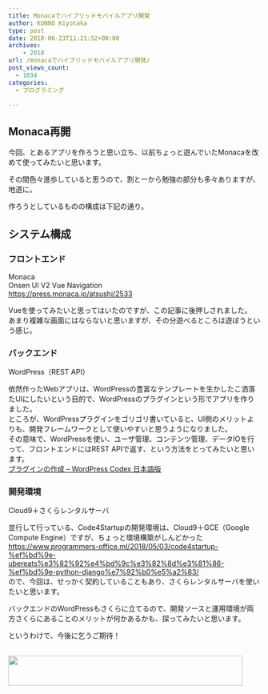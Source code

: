 ```yaml
---
title: Monacaでハイブリッドモバイルアプリ開発
author: KONNO Kiyotaka
type: post
date: 2018-06-23T11:21:52+00:00
archives:
    - 2018
url: /monacaでハイブリッドモバイルアプリ開発/
post_views_count:
  - 1034
categories:
  - プログラミング

---
```

## Monaca再開

今回、とあるアプリを作ろうと思い立ち、以前ちょっと遊んでいたMonacaを改めて使ってみたいと思います。

その間色々進歩していると思うので、割と一から勉強の部分も多々ありますが、地道に。

作ろうとしているものの構成は下記の通り。

## システム構成

### フロントエンド

Monaca  
Onsen UI V2 Vue Navigation  
<a title="https://press.monaca.io/atsushi/2533" href="https://press.monaca.io/atsushi/2533" target="_blank">https://press.monaca.io/atsushi/2533</a>

Vueを使ってみたいと思ってはいたのですが、この記事に後押しされました。  
あまり複雑な画面にはならないと思いますが、その分遊べるところは遊ぼうという感じ。

### バックエンド

WordPress（REST API）

依然作ったWebアプリは、WordPressの豊富なテンプレートを生かしたこ洒落たUIにしたいという目的で、WordPressのプラグインという形でアプリを作りました。  
ところが、WordPressプラグインをゴリゴリ書いていると、UI側のメリットよりも、開発フレームワークとして使いやすいと思うようになりました。  
その意味で、WordPressを使い、ユーザ管理、コンテンツ管理、データIOを行って、フロントエンドにはREST APIで返す、という方法をとってみたいと思います。  
<a href="https://wpdocs.osdn.jp/%E3%83%97%E3%83%A9%E3%82%B0%E3%82%A4%E3%83%B3%E3%81%AE%E4%BD%9C%E6%88%90" target="_blank">プラグインの作成 &#8211; WordPress Codex 日本語版</a>

### 開発環境

Cloud9＋さくらレンタルサーバ

並行して行っている、Code4Startupの開発環境は、Cloud9＋GCE（Google Compute Engine）ですが、ちょっと環境構築がしんどかった  
<a title="https://www.programmers-office.ml/2018/05/03/code4startup-%ef%bd%9e-ubereats%e3%82%92%e4%bd%9c%e3%82%8d%e3%81%86-%ef%bd%9e-python-django%e7%92%b0%e5%a2%83/" href="https://www.programmers-office.ml/2018/05/03/code4startup-%ef%bd%9e-ubereats%e3%82%92%e4%bd%9c%e3%82%8d%e3%81%86-%ef%bd%9e-python-django%e7%92%b0%e5%a2%83/" target="_blank">https://www.programmers-office.ml/2018/05/03/code4startup-%ef%bd%9e-ubereats%e3%82%92%e4%bd%9c%e3%82%8d%e3%81%86-%ef%bd%9e-python-django%e7%92%b0%e5%a2%83/</a>  
ので、今回は、せっかく契約していることもあり、さくらレンタルサーバを使いたいと思います。

バックエンドのWordPressもさくらに立てるので、開発ソースと運用環境が両方さくらにあることのメリットが何かあるかも、探ってみたいと思います。

というわけで、今後に乞うご期待！

<a href="https://px.a8.net/svt/ejp?a8mat=2TTM31+82JLJ6+D8Y+691UP" target="_blank" rel="nofollow"><br /> <img border="0" width="468" height="60" alt="" src="https://www27.a8.net/svt/bgt?aid=171022861488&#038;wid=003&#038;eno=01&#038;mid=s00000001717001050000&#038;mc=1" /></a>  
<img border="0" width="1" height="1" src="https://i2.wp.com/www12.a8.net/0.gif?resize=1%2C1&#038;ssl=1" alt="" data-recalc-dims="1" />